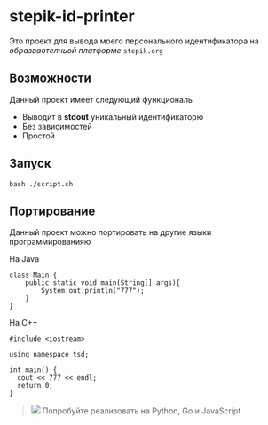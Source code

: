 # stepik-id-printer
Это проект для вывода моего персонального идентификатора на *образваотелньой платформе* `stepik.org`
## Возможности
Данный проект имеет следующий функциональ
- Выводит в **stdout** уникальный идентификаторю
- Без зависимостей
- Простой
## Запуск
`bash ./script.sh`
## Портирование 
Данный проект можно портировать на другие языки программированияю

На Java
```
class Main {
    public static void main(String[] args){
        System.out.println("777");
    }
}
```

На C++

```
#include <iostream>

using namespace tsd;

int main() {
  cout << 777 << endl;
  return 0;
}
```
> ![](https://freepikpsd.com/file/2019/10/think-bulb-png-1-Transparent-Images.png) Попробуйте реализовать на Python, Go и JavaScript
